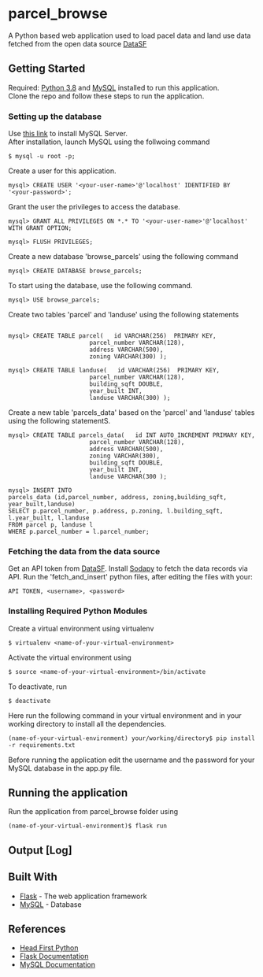 # parcel_browse

A Python based web application used to load pacel data and land use data fetched from the open data source [DataSF](https://datasf.org/opendata/) 
## Getting Started

Required: [Python 3.8](https://www.python.org/downloads/) and [MySQL](https://dev.mysql.com/downloads/mysql/) installed to run this application.  
Clone the repo and follow these steps to run the application.   

### Setting up the database

Use [this link](https://dev.mysql.com/downloads/mysql/) to install MySQL Server.<br/>After installation, launch MySQL using the follwoing command
```
$ mysql -u root -p;
```
Create a user for this application.
```
mysql> CREATE USER '<your-user-name>'@'localhost' IDENTIFIED BY '<your-password>';
```

Grant the user the privileges to access the database.

```
mysql> GRANT ALL PRIVILEGES ON *.* TO '<your-user-name>'@'localhost' WITH GRANT OPTION;

mysql> FLUSH PRIVILEGES;
```
Create a new database 'browse_parcels' using the following command

```
mysql> CREATE DATABASE browse_parcels;
```
To start using the database, use the following command.

```
mysql> USE browse_parcels;
```
Create two tables 'parcel' and 'landuse' using the following statements

```

mysql> CREATE TABLE parcel(   id VARCHAR(256)  PRIMARY KEY,
                       parcel_number VARCHAR(128),
                       address VARCHAR(500),
                       zoning VARCHAR(300) );

mysql> CREATE TABLE landuse(   id VARCHAR(256)  PRIMARY KEY,
                       parcel_number VARCHAR(128),
                       building_sqft DOUBLE,
                       year_built INT,
                       landuse VARCHAR(300) );
```
Create a new table 'parcels_data' based on the 'parcel' and 'landuse' tables using the following statementS.
```
mysql> CREATE TABLE parcels_data(   id INT AUTO_INCREMENT PRIMARY KEY,
                       parcel_number VARCHAR(128),
                       address VARCHAR(500),
                       zoning VARCHAR(300),
                       building_sqft DOUBLE,
                       year_built INT,
                       landuse VARCHAR(300 );

mysql> INSERT INTO 
parcels_data (id,parcel_number, address, zoning,building_sqft, year_built,landuse)
SELECT p.parcel_number, p.address, p.zoning, l.building_sqft, l.year_built, l.landuse
FROM parcel p, landuse l
WHERE p.parcel_number = l.parcel_number;
```
### Fetching the data from the data source
Get an API token from [DataSF](https://datasf.org/opendata/).
Install [Sodapy](https://github.com/xmunoz/sodapy) to fetch the data records via API.
Run the 'fetch_and_insert' python files, after editing the files with your:
```
API TOKEN, <username>, <password>
```

### Installing Required Python Modules
Create a virtual environment using virtualenv 
```
$ virtualenv <name-of-your-virtual-environment>
```
Activate the virtual environment using 
```
$ source <name-of-your-virtual-environment>/bin/activate
```
To deactivate, run
```
$ deactivate
```
Here run the following command in your virtual environment and in your working directory to install all the dependencies.
```
(name-of-your-virtual-environment) your/working/directory$ pip install -r requirements.txt
```
Before running the application edit the username and the password for your MySQL database in the app.py file.

## Running the application
Run the application from parcel_browse folder using
```
(name-of-your-virtual-environment)$ flask run
```
## Output [Log]


## Built With

* [Flask](https://pypi.org/project/Flask/) - The web application framework
* [MySQL](https://www.mysql.com/) - Database

## References

* [Head First Python](https://www.oreilly.com/library/view/head-first-python/9781491919521/)
* [Flask Documentation](https://flask.palletsprojects.com/en/1.1.x/)
* [MySQL Documentation](https://dev.mysql.com/doc/)